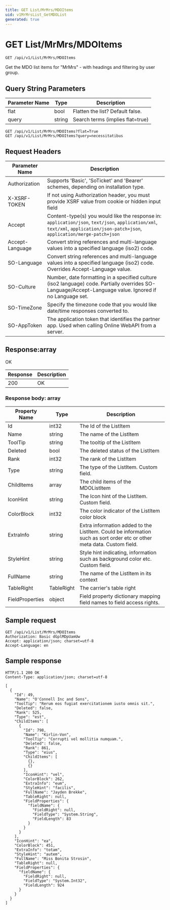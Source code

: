 ```yaml
---
title: GET List/MrMrs/MDOItems
uid: v1MrMrsList_GetMDOList
generated: true
---
```


# GET List/MrMrs/MDOItems

```http
GET /api/v1/List/MrMrs/MDOItems
```

Get the MDO list items for "MrMrs" - with headings and filtering by user group.







## Query String Parameters

| Parameter Name | Type |  Description |
|----------------|------|--------------|
| flat | bool |  Flatten the list? Default false. |
| query | string |  Search terms (implies flat=true) |

```http
GET /api/v1/List/MrMrs/MDOItems?flat=True
GET /api/v1/List/MrMrs/MDOItems?query=necessitatibus
```


## Request Headers

| Parameter Name | Description |
|----------------|-------------|
| Authorization  | Supports 'Basic', 'SoTicket' and 'Bearer' schemes, depending on installation type. |
| X-XSRF-TOKEN   | If not using Authorization header, you must provide XSRF value from cookie or hidden input field |
| Accept         | Content-type(s) you would like the response in: `application/json`, `text/json`, `application/xml`, `text/xml`, `application/json-patch+json`, `application/merge-patch+json` |
| Accept-Language | Convert string references and multi-language values into a specified language (iso2) code. |
| SO-Language | Convert string references and multi-language values into a specified language (iso2) code. Overrides Accept-Language value. |
| SO-Culture | Number, date formatting in a specified culture (iso2 language) code. Partially overrides SO-Language/Accept-Language value. Ignored if no Language set. |
| SO-TimeZone | Specify the timezone code that you would like date/time responses converted to. |
| SO-AppToken | The application token that identifies the partner app. Used when calling Online WebAPI from a server. |


## Response:array

OK

| Response | Description |
|----------------|-------------|
| 200 | OK |

### Response body: array

| Property Name | Type |  Description |
|----------------|------|--------------|
| Id | int32 | The Id of the ListItem |
| Name | string | The name of the ListItem |
| ToolTip | string | The tooltip of the ListItem |
| Deleted | bool | The deleted status of the ListItem |
| Rank | int32 | The rank of the ListItem |
| Type | string | The type of the ListItem. Custom field. |
| ChildItems | array | The child items of the MDOListItem |
| IconHint | string | The Icon hint of the ListItem. Custom field. |
| ColorBlock | int32 | The color indicator of the ListItem color block |
| ExtraInfo | string | Extra information added to the ListItem. Could be information such as sort order etc or other meta data. Custom field. |
| StyleHint | string | Style hint indicating, information such as background color etc. Custom field. |
| FullName | string | The name of the ListItem in its context |
| TableRight | TableRight | The carrier's table right |
| FieldProperties | object | Field property dictionary mapping field names to field access rights. |

## Sample request

```http!
GET /api/v1/List/MrMrs/MDOItems
Authorization: Basic dGplMDpUamUw
Accept: application/json; charset=utf-8
Accept-Language: en
```

## Sample response

```http_
HTTP/1.1 200 OK
Content-Type: application/json; charset=utf-8

[
  {
    "Id": 49,
    "Name": "O'Connell Inc and Sons",
    "ToolTip": "Rerum eos fugiat exercitationem iusto omnis sit.",
    "Deleted": false,
    "Rank": 525,
    "Type": "est",
    "ChildItems": [
      {
        "Id": 798,
        "Name": "Kirlin-Von",
        "ToolTip": "Corrupti vel mollitia numquam.",
        "Deleted": false,
        "Rank": 861,
        "Type": "eius",
        "ChildItems": [
          {},
          {}
        ],
        "IconHint": "vel",
        "ColorBlock": 262,
        "ExtraInfo": "eum",
        "StyleHint": "facilis",
        "FullName": "Jayden Brekke",
        "TableRight": null,
        "FieldProperties": {
          "fieldName": {
            "FieldRight": null,
            "FieldType": "System.String",
            "FieldLength": 83
          }
        }
      }
    ],
    "IconHint": "ea",
    "ColorBlock": 451,
    "ExtraInfo": "totam",
    "StyleHint": "autem",
    "FullName": "Miss Bonita Strosin",
    "TableRight": null,
    "FieldProperties": {
      "fieldName": {
        "FieldRight": null,
        "FieldType": "System.Int32",
        "FieldLength": 924
      }
    }
  }
]
```
